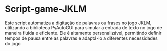 # Script-game-JKLM
Este script automatiza a digitação de palavras ou frases no jogo JKLM, utilizando a biblioteca PyAutoGUI para simular a entrada de texto no jogo de maneira fluida e eficiente. Ele é altamente personalizável, permitindo definir tempos de pausa entre as palavras e adaptá-lo a diferentes necessidades do jogo
